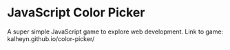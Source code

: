 # JavaScript Color Picker
A super simple JavaScript game to explore web development. 
Link to game: kalheyn.github.io/color-picker/
